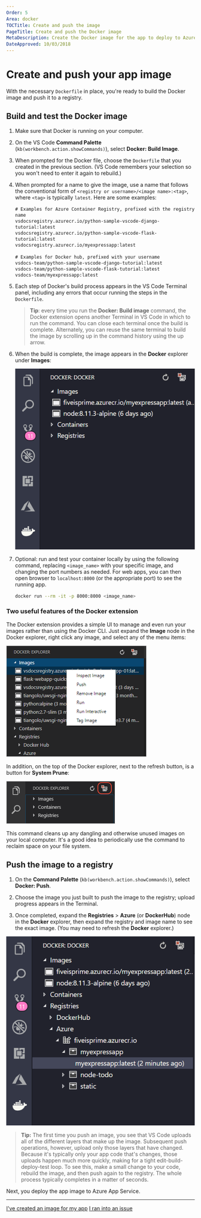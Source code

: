 ```yaml
---
Order: 5
Area: docker
TOCTitle: Create and push the image
PageTitle: Create and push the Docker image
MetaDescription: Create the Docker image for the app to deploy to Azure App Services with Visual Studio Code
DateApproved: 10/03/2018
---
```

# Create and push your app image

With the necessary `Dockerfile` in place, you're ready to build the Docker image and push it to a registry.

## Build and test the Docker image

1. Make sure that Docker is running on your computer.

1. On the VS Code **Command Palette** (`kb(workbench.action.showCommands)`), select **Docker: Build Image**.

1. When prompted for the Docker file, choose the `Dockerfile` that you created in the previous section. (VS Code remembers your selection so you won't need to enter it again to rebuild.)

1. When prompted for a name to give the image, use a name that follows the conventional form of `<registry or username>/<image name>:<tag>`, where `<tag>` is typically `latest`. Here are some examples:

    ```
    # Examples for Azure Container Registry, prefixed with the registry name
    vsdocsregistry.azurecr.io/python-sample-vscode-django-tutorial:latest
    vsdocsregistry.azurecr.io/python-sample-vscode-flask-tutorial:latest
    vsdocsregistry.azurecr.io/myexpressapp:latest

    # Examples for Docker hub, prefixed with your username
    vsdocs-team/python-sample-vscode-django-tutorial:latest
    vsdocs-team/python-sample-vscode-flask-tutorial:latest
    vsdocs-team/myexpressapp:latest
    ```

1. Each step of Docker's build process appears in the VS Code Terminal panel, including any errors that occur running the steps in the `Dockerfile`.

    > **Tip**: every time you run the **Docker: Build image** command, the Docker extension opens another Terminal in VS Code in which to run the command. You can close each terminal once the build is complete. Alternately, you can reuse the same terminal to build the image by scrolling up in the command history using the up arrow.

1. When the build is complete, the image appears in the **Docker** explorer under **Images**:

    ![Docker Image](../images/docker-extension/image-list.png)

1. Optional: run and test your container locally by using the following command, replacing `<image_name>` with your specific image, and changing the port numbers as needed. For web apps, you can then open browser to `localhost:8000` (or the appropriate port) to see the running app.

    ```bash
    docker run --rm -it -p 8000:8000 <image_name>
    ```

### Two useful features of the Docker extension

The Docker extension provides a simple UI to manage and even run your images rather than using the Docker CLI. Just expand the **Image** node in the Docker explorer, right click any image, and select any of the menu items:

![Managing images with the Docker extension](../images/docker-extension/manage-images.png)

In addition, on the top of the Docker explorer, next to the refresh button, is a button for **System Prune**:

![System Prune command in the Docker explorer](../images/docker-extension/system-prune-command.png)

This command cleans up any dangling and otherwise unused images on your local computer. It's a good idea to periodically use the command to reclaim space on your file system.

## Push the image to a registry

1. On the **Command Palette** (`kb(workbench.action.showCommands)`), select **Docker: Push**.

1. Choose the image you just built to push the image to the registry; upload progress appears in the Terminal.

1. Once completed, expand the **Registries** > **Azure** (or **DockerHub**) node in the **Docker** explorer, then expand the registry and image name to see the exact image. (You may need to refresh the **Docker** explorer.)

![The built app image in the Azure Container Registry](../images/docker-extension/image-in-acr.png)

> **Tip:** The first time you push an image, you see that VS Code uploads all of the different layers that make up the image. Subsequent push operations, however, upload only those layers that have changed. Because it's typically only your app code that's changes, those uploads happen much more quickly, making for a tight edit-build-deploy-test loop. To see this, make a small change to your code, rebuild the image, and then push again to the registry. The whole process typically completes in a matter of seconds.

Next, you deploy the app image to Azure App Service.

----

<a class="tutorial-next-btn" href="/tutorials/docker-extension/deploy-container">I've created an image for my app</a> <a class="tutorial-feedback-btn" onclick="reportIssue('docker-extension', 'containerize-app')" href="javascript:void(0)">I ran into an issue</a>
